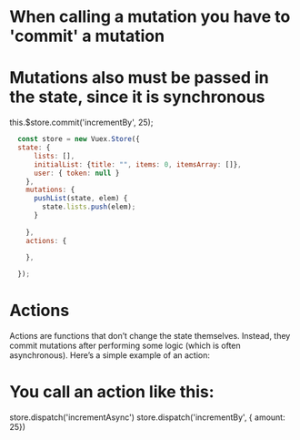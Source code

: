 




# When calling a mutation you have to 'commit' a mutation 
# Mutations also must be passed in the state, since it is synchronous
this.$store.commit('incrementBy', 25);
```javascript
  const store = new Vuex.Store({
  state: {
      lists: [],
      initialList: {title: "", items: 0, itemsArray: []},
      user: { token: null }
    },
    mutations: {
      pushList(state, elem) {
        state.lists.push(elem);
      }
      
    },
    actions: {
      
    },

  });
```


# Actions
Actions are functions that don’t change the state themselves.
Instead, they commit mutations after performing some logic 
(which is often asynchronous). Here’s a simple example of an action:

# You call an action like this:
store.dispatch('incrementAsync')
store.dispatch('incrementBy', { amount: 25})
